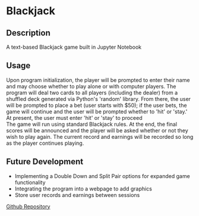 # Blackjack

## Description

A text-based Blackjack game built in Jupyter Notebook

## Usage

Upon program initialization, the player will be prompted to enter their name and may choose whether to play alone or with computer players. The program will deal two cards to all players (including the dealer) from a shuffled deck generated via Python's 'random' library. From there, the user will be prompted to place a bet (user starts with $50); if the user bets, the game will continue and the user will be prompted whether to 'hit' or 'stay.'<br>
At present, the user must enter 'hit' or 'stay' to proceed<br>
The game will run using standard Blackjack rules. At the end, the final scores will be announced and the player will be asked whether or not they wish to play again. The current record and earnings will be recorded so long as the player continues playing.

## Future Development
* Implementing a Double Down and Split Pair options for expanded game functionality
* Integrating the program into a webpage to add graphics
* Store user records and earnings between sessions

[Github Repository](https://github.com/lbalbrecht/py-blackjack)
